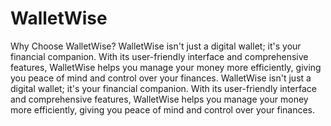 # WalletWise

Why Choose WalletWise?
WalletWise isn't just a digital wallet; it's your financial companion. With its user-friendly interface and comprehensive features, WalletWise helps you manage your money more efficiently, giving you peace of mind and control over your finances. WalletWise isn't just a digital wallet; it's your financial companion. With its user-friendly interface and comprehensive features, WalletWise helps you manage your money more efficiently, giving you peace of mind and control over your finances.

